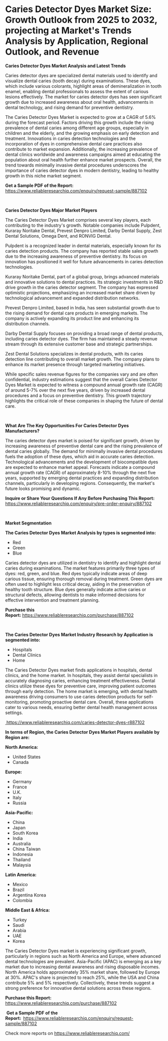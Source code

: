<p><h1>Caries Detector Dyes Market Size: Growth Outlook from 2025 to 2032, projecting at Market's Trends Analysis by Application, Regional Outlook, and Revenue</h1></p><p><strong>Caries Detector Dyes Market Analysis and Latest Trends</strong></p>
<p><p>Caries detector dyes are specialized dental materials used to identify and visualize dental caries (tooth decay) during examinations. These dyes, which include various colorants, highlight areas of demineralization in tooth enamel, enabling dental professionals to assess the extent of carious lesions effectively. The market for caries detector dyes has seen significant growth due to increased awareness about oral health, advancements in dental technology, and rising demand for preventive dentistry.</p><p>The Caries Detector Dyes Market is expected to grow at a CAGR of 5.6% during the forecast period. Factors driving this growth include the rising prevalence of dental caries among different age groups, especially in children and the elderly, and the growing emphasis on early detection and treatment. Innovations in caries detection technologies and the incorporation of dyes in comprehensive dental care practices also contribute to market expansion. Additionally, the increasing prevalence of dental clinics worldwide and awareness campaigns aimed at educating the population about oral health further enhance market prospects. Overall, the trend towards minimally invasive dental procedures underscores the importance of caries detector dyes in modern dentistry, leading to healthy growth in this niche market segment.</p></p>
<p><strong>Get a Sample PDF of the Report:&nbsp;</strong> <a href="https://www.reliableresearchiq.com/enquiry/request-sample/887102?utm_campaign=3007&utm_medium=2&utm_source=Github&utm_content=ia&utm_term=03032025&utm_id=caries-detector-dyes">https://www.reliableresearchiq.com/enquiry/request-sample/887102</a></p>
<p>&nbsp;</p>
<p><strong>Caries Detector Dyes Major Market Players</strong></p>
<p><p>The Caries Detector Dyes Market comprises several key players, each contributing to the industry's growth. Notable companies include Pulpdent, Kuraray Noritake Dental, Prevest Denpro Limited, Darby Dental Supply, Zest Dental Solutions, Omega Dent, and RONVIG Dental. </p><p>Pulpdent is a recognized leader in dental materials, especially known for its caries detection products. The company has reported stable sales growth due to the increasing awareness of preventive dentistry. Its focus on innovation has positioned it well for future advancements in caries detection technologies.</p><p>Kuraray Noritake Dental, part of a global group, brings advanced materials and innovative solutions to dental practices. Its strategic investments in R&D drive growth in the caries detector segment. The company has expressed optimistic projections, emphasizing an increased market share driven by technological advancement and expanded distribution networks.</p><p>Prevest Denpro Limited, based in India, has seen substantial growth due to the rising demand for dental care products in emerging markets. The company is actively expanding its product line and enhancing its distribution channels. </p><p>Darby Dental Supply focuses on providing a broad range of dental products, including caries detector dyes. The firm has maintained a steady revenue stream through its extensive customer base and strategic partnerships.</p><p>Zest Dental Solutions specializes in dental products, with its caries detection line contributing to overall market growth. The company plans to enhance its market presence through targeted marketing initiatives.</p><p>While specific sales revenue figures for the companies vary and are often confidential, industry estimations suggest that the overall Caries Detector Dyes Market is expected to witness a compound annual growth rate (CAGR) of around 5-7% over the next five years, driven by increased dental procedures and a focus on preventive dentistry. This growth trajectory highlights the critical role of these companies in shaping the future of dental care.</p></p>
<p>&nbsp;</p>
<p><strong>What Are The Key Opportunities For Caries Detector Dyes Manufacturers?</strong></p>
<p><p>The caries detector dyes market is poised for significant growth, driven by increasing awareness of preventive dental care and the rising prevalence of dental caries globally. The demand for minimally invasive dental procedures fuels the adoption of these dyes, which aid in accurate caries detection. Technological advancements and the development of biocompatible dyes are expected to enhance market appeal. Forecasts indicate a compound annual growth rate (CAGR) of approximately 8-10% through the next five years, supported by emerging dental practices and expanding distribution channels, particularly in developing regions. Consequently, the market's future looks promising and dynamic.</p></p>
<p><strong>Inquire or Share Your Questions If Any Before Purchasing This Report:</strong> <a href="https://www.reliableresearchiq.com/enquiry/pre-order-enquiry/887102?utm_campaign=3007&utm_medium=2&utm_source=Github&utm_content=ia&utm_term=03032025&utm_id=caries-detector-dyes">https://www.reliableresearchiq.com/enquiry/pre-order-enquiry/887102</a></p>
<p>&nbsp;</p>
<p><strong>Market Segmentation</strong></p>
<p><strong>The Caries Detector Dyes Market Analysis by types is segmented into:</strong></p>
<p><ul><li>Red</li><li>Green</li><li>Blue</li></ul></p>
<p><p>Caries detector dyes are utilized in dentistry to identify and highlight dental caries during examinations. The market features primarily three types of dyes: red, green, and blue. Red dyes typically indicate areas of deep carious tissue, ensuring thorough removal during treatment. Green dyes are often used to highlight less critical decay, aiding in the preservation of healthy tooth structure. Blue dyes generally indicate active caries or structural defects, allowing dentists to make informed decisions for effective intervention and treatment planning.</p></p>
<p><strong>Purchase this Report:&nbsp;</strong><a href="https://www.reliableresearchiq.com/purchase/887102?utm_campaign=3007&utm_medium=2&utm_source=Github&utm_content=ia&utm_term=03032025&utm_id=caries-detector-dyes">https://www.reliableresearchiq.com/purchase/887102</a></p>
<p>&nbsp;</p>
<p><strong>The Caries Detector Dyes Market Industry Research by Application is segmented into:</strong></p>
<p><ul><li>Hospitals</li><li>Dental Clinics</li><li>Home</li></ul></p>
<p><p>The Caries Detector Dyes market finds applications in hospitals, dental clinics, and the home market. In hospitals, they assist dental specialists in accurately diagnosing caries, enhancing treatment effectiveness. Dental clinics utilize these dyes for preventive care, improving patient outcomes through early detection. The home market is emerging, with dental health awareness driving consumers to use caries detection products for self-monitoring, promoting proactive dental care. Overall, these applications cater to various needs, ensuring better dental health management across settings.</p></p>
<p><a href="https://www.reliableresearchiq.com/caries-detector-dyes-r887102?utm_campaign=3007&utm_medium=2&utm_source=Github&utm_content=ia&utm_term=03032025&utm_id=caries-detector-dyes">&nbsp;https://www.reliableresearchiq.com/caries-detector-dyes-r887102</a></p>
<p><strong>In terms of Region, the Caries Detector Dyes Market Players available by Region are:</strong></p>
<p>
    <p> <strong> North America: </strong>
        <ul>
            <li>United States</li>
            <li>Canada</li>
        </ul>
        </p> 
    <p> <strong> Europe: </strong>
        <ul>
            <li>Germany</li>
            <li>France</li>
            <li>U.K.</li>
            <li>Italy</li>
            <li>Russia</li>
        </ul>
        </p> 
    <p> <strong> Asia-Pacific: </strong>
        <ul>
            <li>China</li>
            <li>Japan</li>
            <li>South Korea</li>
            <li>India</li>
            <li>Australia</li>
            <li>China Taiwan</li>
            <li>Indonesia</li>
            <li>Thailand</li>
            <li>Malaysia</li>
        </ul>
        </p> 
    <p> <strong> Latin America: </strong>
        <ul>
            <li>Mexico</li>
            <li>Brazil</li>
            <li>Argentina Korea</li>
            <li>Colombia</li>
        </ul>
        </p> 
    <p> <strong> Middle East & Africa: </strong>
        <ul>
            <li>Turkey</li>
            <li>Saudi</li>
            <li>Arabia</li>
            <li>UAE</li>
            <li>Korea</li>
        </ul>
    </p>
    </p>
<p><p>The Caries Detector Dyes market is experiencing significant growth, particularly in regions such as North America and Europe, where advanced dental technologies are prevalent. Asia-Pacific (APAC) is emerging as a key market due to increasing dental awareness and rising disposable incomes. North America holds approximately 35% market share, followed by Europe at 30%. APAC's share is projected to reach 25%, while the USA and China contribute 5% and 5% respectively. Collectively, these trends suggest a strong preference for innovative dental solutions across these regions.</p></p>
<p><strong>Purchase this Report: </strong><a href="https://www.reliableresearchiq.com/purchase/887102?utm_campaign=3007&utm_medium=2&utm_source=Github&utm_content=ia&utm_term=03032025&utm_id=caries-detector-dyes">https://www.reliableresearchiq.com/purchase/887102</a></p>
<p>&nbsp;<strong>Get a Sample PDF of the Report:&nbsp;&nbsp;</strong><a href="https://www.reliableresearchiq.com/enquiry/request-sample/887102?utm_campaign=3007&utm_medium=2&utm_source=Github&utm_content=ia&utm_term=03032025&utm_id=caries-detector-dyes">https://www.reliableresearchiq.com/enquiry/request-sample/887102</a></p>
<p><strong></strong></p>
<p>Check more reports on <a href="https://www.reliableresearchiq.com/?utm_campaign=3007&utm_medium=2&utm_source=Github&utm_content=ia&utm_term=03032025&utm_id=caries-detector-dyes">https://www.reliableresearchiq.com/</a></p>